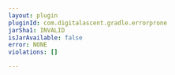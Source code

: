 ```yaml
---
layout: plugin
pluginId: com.digitalascent.gradle.errorprone
jarSha1: INVALID
isJarAvailable: false
error: NONE
violations: []

---
```

